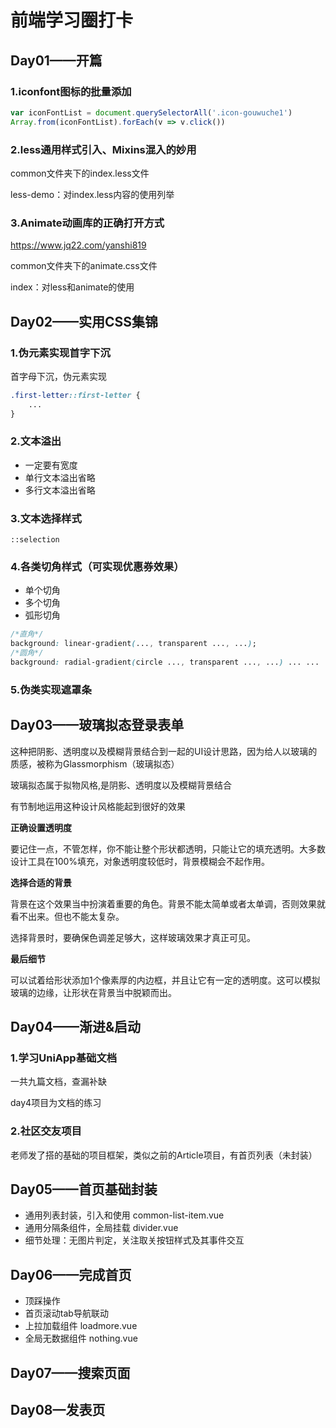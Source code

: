 # 前端学习圈打卡

## Day01——开篇

### 1.iconfont图标的批量添加

```js
var iconFontList = document.querySelectorAll('.icon-gouwuche1')
Array.from(iconFontList).forEach(v => v.click())
```

### 2.less通用样式引入、Mixins混入的妙用

common文件夹下的index.less文件

less-demo：对index.less内容的使用列举

### 3.Animate动画库的正确打开方式

https://www.jq22.com/yanshi819

common文件夹下的animate.css文件

index：对less和animate的使用

## Day02——实用CSS集锦

### 1.伪元素实现首字下沉

首字母下沉，伪元素实现

```css
.first-letter::first-letter {
    ...
}
```

### 2.文本溢出

- 一定要有宽度
- 单行文本溢出省略
- 多行文本溢出省略

### 3.文本选择样式

`::selection`

### 4.各类切角样式（可实现优惠券效果）

- 单个切角
- 多个切角
- 弧形切角

```css
/*直角*/
background: linear-gradient(..., transparent ..., ...);
/*圆角*/
background: radial-gradient(circle ..., transparent ..., ...) ... ...
```

### 5.伪类实现遮罩条

## Day03——玻璃拟态登录表单

这种把阴影、透明度以及模糊背景结合到一起的UI设计思路，因为给人以玻璃的质感，被称为Glassmorphism（玻璃拟态）

玻璃拟态属于拟物风格,是阴影、透明度以及模糊背景结合

有节制地运用这种设计风格能起到很好的效果

**正确设置透明度**

要记住一点，不管怎样，你不能让整个形状都透明，只能让它的填充透明。大多数设计工具在100%填充，对象透明度较低时，背景模糊会不起作用。

**选择合适的背景**

背景在这个效果当中扮演着重要的角色。背景不能太简单或者太单调，否则效果就看不出来。但也不能太复杂。

选择背景时，要确保色调差足够大，这样玻璃效果才真正可见。

**最后细节**

可以试着给形状添加1个像素厚的内边框，并且让它有一定的透明度。这可以模拟玻璃的边缘，让形状在背景当中脱颖而出。

## Day04——渐进&启动

### 1.学习UniApp基础文档

一共九篇文档，查漏补缺

day4项目为文档的练习

### 2.社区交友项目

老师发了搭的基础的项目框架，类似之前的Article项目，有首页列表（未封装）

## Day05——首页基础封装

- 通用列表封装，引入和使用 common-list-item.vue
- 通用分隔条组件，全局挂载 divider.vue
- 细节处理：无图片判定，关注取关按钮样式及其事件交互

## Day06——完成首页

- 顶踩操作
- 首页滚动tab导航联动
- 上拉加载组件 loadmore.vue
- 全局无数据组件 nothing.vue

## Day07——搜索页面

## Day08—发表页